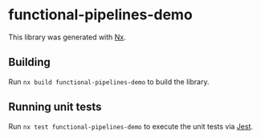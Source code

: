 # functional-pipelines-demo

This library was generated with [Nx](https://nx.dev).

## Building

Run `nx build functional-pipelines-demo` to build the library.

## Running unit tests

Run `nx test functional-pipelines-demo` to execute the unit tests via [Jest](https://jestjs.io).
